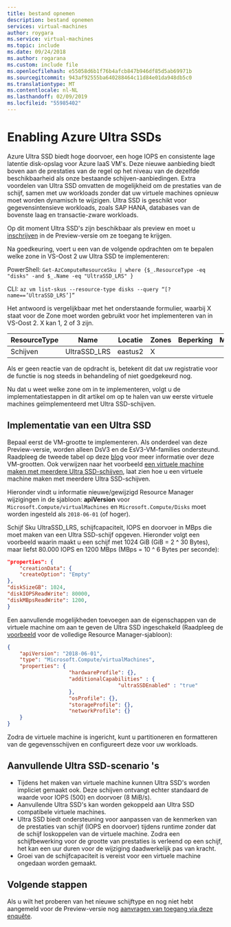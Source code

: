 ```yaml
---
title: bestand opnemen
description: bestand opnemen
services: virtual-machines
author: roygara
ms.service: virtual-machines
ms.topic: include
ms.date: 09/24/2018
ms.author: rogarana
ms.custom: include file
ms.openlocfilehash: e55058d6b1f76b4afcb847b946df85d5ab69971b
ms.sourcegitcommit: 943af92555ba640288464c11d84e01da948db5c0
ms.translationtype: MT
ms.contentlocale: nl-NL
ms.lasthandoff: 02/09/2019
ms.locfileid: "55985402"
---
```

# <a name="enabling-azure-ultra-ssds"></a>Enabling Azure Ultra SSDs

Azure Ultra SSD biedt hoge doorvoer, een hoge IOPS en consistente lage latentie disk-opslag voor Azure IaaS VM's. Deze nieuwe aanbieding biedt boven aan de prestaties van de regel op het niveau van de dezelfde beschikbaarheid als onze bestaande schijven-aanbiedingen. Extra voordelen van Ultra SSD omvatten de mogelijkheid om de prestaties van de schijf, samen met uw workloads zonder dat uw virtuele machines opnieuw moet worden dynamisch te wijzigen. Ultra SSD is geschikt voor gegevensintensieve workloads, zoals SAP HANA, databases van de bovenste laag en transactie-zware workloads.

Op dit moment Ultra SSD's zijn beschikbaar als preview en moet u [inschrijven](https://aka.ms/UltraSSDPreviewSignUp) in de Preview-versie om ze toegang te krijgen.

Na goedkeuring, voert u een van de volgende opdrachten om te bepalen welke zone in VS-Oost 2 uw Ultra SSD te implementeren:

PowerShell: `Get-AzComputeResourceSku | where {$_.ResourceType -eq "disks" -and $_.Name -eq "UltraSSD_LRS" }`

CLI: `az vm list-skus --resource-type disks --query “[?name==’UltraSSD_LRS’]”`

Het antwoord is vergelijkbaar met het onderstaande formulier, waarbij X staat voor de Zone moet worden gebruikt voor het implementeren van in VS-Oost 2. X kan 1, 2 of 3 zijn.

|ResourceType  |Name  |Locatie  |Zones  |Beperking  |Mogelijkheid  |Value  |
|---------|---------|---------|---------|---------|---------|---------|
|Schijven     |UltraSSD_LRS         |eastus2         |X         |         |         |         |

Als er geen reactie van de opdracht is, betekent dit dat uw registratie voor de functie is nog steeds in behandeling of niet goedgekeurd nog.

Nu dat u weet welke zone om in te implementeren, volgt u de implementatiestappen in dit artikel om op te halen van uw eerste virtuele machines geïmplementeerd met Ultra SSD-schijven.

## <a name="deploying-an-ultra-ssd"></a>Implementatie van een Ultra SSD

Bepaal eerst de VM-grootte te implementeren. Als onderdeel van deze Preview-versie, worden alleen DsV3 en de EsV3-VM-families ondersteund. Raadpleeg de tweede tabel op deze [blog](https://azure.microsoft.com/blog/introducing-the-new-dv3-and-ev3-vm-sizes/) voor meer informatie over deze VM-grootten.
Ook verwijzen naar het voorbeeld [een virtuele machine maken met meerdere Ultra SSD-schijven](https://aka.ms/UltraSSDTemplate), laat zien hoe u een virtuele machine maken met meerdere Ultra SSD-schijven.

Hieronder vindt u informatie nieuwe/gewijzigd Resource Manager wijzigingen in de sjabloon: **apiVersion** voor `Microsoft.Compute/virtualMachines` en `Microsoft.Compute/Disks` moet worden ingesteld als `2018-06-01` (of hoger).

Schijf Sku UltraSSD_LRS, schijfcapaciteit, IOPS en doorvoer in MBps die moet maken van een Ultra SSD-schijf opgeven. Hieronder volgt een voorbeeld waarin maakt u een schijf met 1024 GiB (GiB = 2 ^ 30 Bytes), maar liefst 80.000 IOPS en 1200 MBps (MBps = 10 ^ 6 Bytes per seconde):

```json
"properties": {  
    "creationData": {  
    "createOption": "Empty"  
},  
"diskSizeGB": 1024,  
"diskIOPSReadWrite": 80000,  
"diskMBpsReadWrite": 1200,  
}
```

Een aanvullende mogelijkheden toevoegen aan de eigenschappen van de virtuele machine om aan te geven de Ultra SSD ingeschakeld (Raadpleeg de [voorbeeld](https://aka.ms/UltraSSDTemplate) voor de volledige Resource Manager-sjabloon):

```json
{
    "apiVersion": "2018-06-01",
    "type": "Microsoft.Compute/virtualMachines",
    "properties": {
                    "hardwareProfile": {},
                    "additionalCapabilities" : {
                                    "ultraSSDEnabled" : "true"
                    },
                    "osProfile": {},
                    "storageProfile": {},
                    "networkProfile": {}
    }
}
```

Zodra de virtuele machine is ingericht, kunt u partitioneren en formatteren van de gegevensschijven en configureert deze voor uw workloads.

## <a name="additional-ultra-ssd-scenarios"></a>Aanvullende Ultra SSD-scenario 's

- Tijdens het maken van virtuele machine kunnen Ultra SSD's worden impliciet gemaakt ook. Deze schijven ontvangt echter standaard de waarde voor IOPS (500) en doorvoer (8 MiB/s).
- Aanvullende Ultra SSD's kan worden gekoppeld aan Ultra SSD compatibele virtuele machines.
- Ultra SSD biedt ondersteuning voor aanpassen van de kenmerken van de prestaties van schijf (IOPS en doorvoer) tijdens runtime zonder dat de schijf loskoppelen van de virtuele machine. Zodra een schijfbewerking voor de grootte van prestaties is verleend op een schijf, het kan een uur duren voor de wijziging daadwerkelijk pas van kracht.
- Groei van de schijfcapaciteit is vereist voor een virtuele machine ongedaan worden gemaakt.

## <a name="next-steps"></a>Volgende stappen

Als u wilt het proberen van het nieuwe schijftype en nog niet hebt aangemeld voor de Preview-versie nog [aanvragen van toegang via deze enquête](https://aka.ms/UltraSSDPreviewSignUp).

